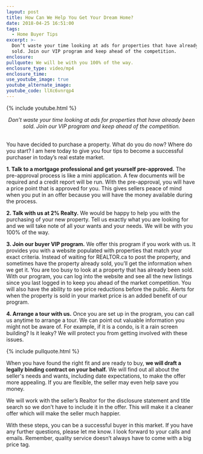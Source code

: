 ```yaml
---
layout: post
title: How Can We Help You Get Your Dream Home?
date: 2018-04-25 16:51:00
tags:
  - Home Buyer Tips
excerpt: >-
  Don’t waste your time looking at ads for properties that have already been
  sold. Join our VIP program and keep ahead of the competition.
enclosure:
pullquote: We will be with you 100% of the way.
enclosure_type: video/mp4
enclosure_time:
use_youtube_image: true
youtube_alternate_image:
youtube_code: llXc6vnrqp4
---
```


{% include youtube.html %}

<center><em>Don&rsquo;t waste your time looking at ads for properties that have already been sold. Join our VIP program and keep ahead of the competition.</em></center>

<center>&nbsp;</center>

You have decided to purchase a property. What do you do now? Where do you start? I am here today to give you four tips to become a successful purchaser in today’s real estate market.

**1. Talk to a mortgage professional and get yourself pre-approved.** The pre-approval process is like a mini application. A few documents will be required and a credit report will be run. With the pre-approval, you will have a price point that is approved for you. This gives sellers peace of mind when you put in an offer because you will have the money available during the process.

**2. Talk with us at 2% Realty.** We would be happy to help you with the purchasing of your new property. Tell us exactly what you are looking for and we will take note of all your wants and your needs. We will be with you 100% of the way.

**3. Join our buyer VIP program.** We offer this program if you work with us. It provides you with a website populated with properties that match your exact criteria. Instead of waiting for REALTOR.ca to post the property, and sometimes have the property already sold, you’ll get the information when we get it. You are too busy to look at a property that has already been sold. With our program, you can log into the website and see all the new listings since you last logged in to keep you ahead of the market competition. You will also have the ability to see price reductions before the public. Alerts for when the property is sold in your market price is an added benefit of our program.

**4. Arrange a tour with us.** Once you are set up in the program, you can call us anytime to arrange a tour. We can point out valuable information you might not be aware of. For example, if it is a condo, is it a rain screen building? Is it leaky? We will protect you from getting involved with these issues.

{% include pullquote.html %}

When you have found the right fit and are ready to buy, **we will draft a legally binding contract on your behalf.** We will find out all about the seller's needs and wants, including date expectations, to make the offer more appealing. If you are flexible, the seller may even help save you money.

We will work with the seller’s Realtor for the disclosure statement and title search so we don’t have to include it in the offer. This will make it a cleaner offer which will make the seller much happier.

With these steps, you can be a successful buyer in this market. If you have any further questions, please let me know. I look forward to your calls and emails. Remember, quality service doesn’t always have to come with a big price tag.